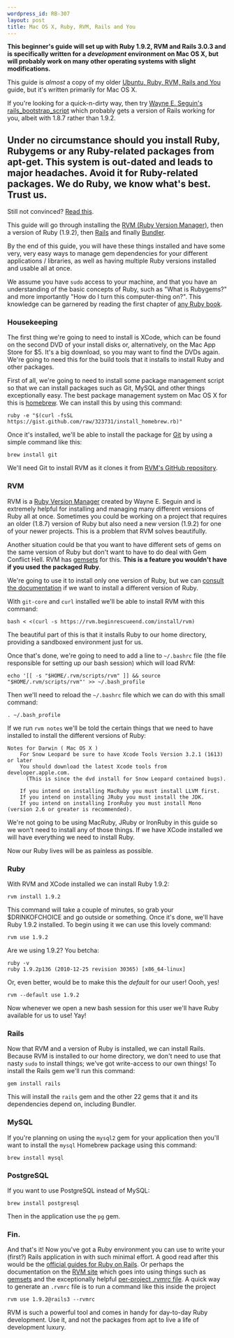 ```yaml
--- 
wordpress_id: RB-307
layout: post
title: Mac OS X, Ruby, RVM, Rails and You
---
```




<p>
  <strong>This beginner's guide will set up with Ruby 1.9.2, RVM and Rails 3.0.3 and is specifically written for a <em>development</em> environment on Mac OS X, but will probably work on many other operating systems with slight modifications.</strong>
</p>

<p>This guide is <em>almost</em> a copy of my older <a href='http://ryanbigg.com/2010/12/ubuntu-ruby-rvm-rails-and-you/'>Ubuntu, Ruby, RVM, Rails and You</a> guide, but it's written primarily for Mac OS X.</p>

<p>
  If you're looking for a quick-n-dirty way, then try <a href='https://github.com/wayneeseguin/rvm/raw/master/contrib/bootstrap_rails_environment'>Wayne E. Seguin's rails_bootstrap_script</a> which probably gets a version of Rails working for you, albeit with 1.8.7 rather than 1.9.2.
</p>

<h2>Under no circumstance should you install Ruby, Rubygems or any Ruby-related packages from apt-get. This system is out-dated and leads to major headaches. Avoid it for Ruby-related packages. We do Ruby, we know what's best. Trust us.</h2>

Still not convinced? <a href='http://news.ycombinator.org/item?id=2039438'>Read this</a>.

This guide will go through installing the <a href='http://rvm.beginrescueend.com'>RVM (Ruby Version Manager)</a>, then a version of Ruby (1.9.2), then <a href='http://rubyonrails.org'>Rails</a> and finally <a href='http://gembundler.com'>Bundler</a>. 

By the end of this guide, you will have these things installed and have some very, very easy ways to manage gem dependencies for your different applications / libraries, as well as having multiple Ruby versions installed and usable all at once. 

We assume you have `sudo` access to your machine, and that you have an understanding of the basic concepts of Ruby, such as "What is Rubygems?" and more importantly "How do I turn this computer-thing on?". This knowledge can be garnered by reading the first chapter of <a href='http://manning.com/black2'>any Ruby book</a>.

<h3>Housekeeping</h3>

The first thing we're going to need to install is XCode, which can be found on the second DVD of your install disks or, alternatively, on the Mac App Store for $5. It's a big download, so you may want to find the DVDs again. We're going to need this for the build tools that it installs to install Ruby and other packages.

First of all, we're going to need to install some package management script so that we can install packages such as Git, MySQL and other things exceptionally easy. The best package management system on Mac OS X for this is <a href='https://github.com/mxcl/homebrew'>homebrew</a>. We can install this by using this command:

    ruby -e "$(curl -fsSL https://gist.github.com/raw/323731/install_homebrew.rb)"

Once it's installed, we'll be able to install the package for <a href='http://git-scm.org'>Git</a> by using a simple command like this:

    brew install git

We'll need Git to install RVM as it clones it from <a href='http://github.com/wayneeseguin/rvm'>RVM's GitHub repository</a>.

<h3>RVM</h3>

RVM is a <a href='http://rvm.beginrescueend.com'>Ruby Version Manager</a> created by Wayne E. Seguin and is extremely helpful for installing and managing many different versions of Ruby all at once. Sometimes you could be working on a project that requires an older (1.8.7) version of Ruby but also need a new version (1.9.2) for one of your newer projects. This is a problem that RVM solves beautifully. 

Another situation could be that you want to have different sets of gems on the same version of Ruby but don't want to have to do deal with Gem Conflict Hell. RVM has <a href='http://rvm.beginrescueend.com/gemsets/basics/'>gemsets</a> for this. <strong>This is a feature you wouldn't have if you used the packaged Ruby</strong>.

We're going to use it to install only one version of Ruby, but we can <a href='http://rvm.beginrescueend.com'>consult the documentation</a> if we want to install a different version of Ruby. 

With `git-core` and `curl` installed we'll be able to install RVM with this command:

    bash < <(curl -s https://rvm.beginrescueend.com/install/rvm)

The beautiful part of this is that it installs Ruby to our home directory, providing a sandboxed environment just for us.

Once that's done, we're going to need to add a line to `~/.bashrc` file (the file responsible for setting up our bash session) which will load RVM:

    echo '[[ -s "$HOME/.rvm/scripts/rvm" ]] && source "$HOME/.rvm/scripts/rvm"' >> ~/.bash_profile 

Then we'll need to reload the `~/.bashrc` file which we can do with this small command:
   
    . ~/.bash_profile

If we run `rvm notes` we'll be told the certain things that we need to have installed to install the different versions of Ruby:

    Notes for Darwin ( Mac OS X )
        For Snow Leopard be sure to have Xcode Tools Version 3.2.1 (1613) or later
        You should download the latest Xcode tools from developer.apple.com.
          (This is since the dvd install for Snow Leopard contained bugs).

        If you intend on installing MacRuby you must install LLVM first.
        If you intend on installing JRuby you must install the JDK.
        If you intend on installing IronRuby you must install Mono (version 2.6 or greater is recommended).
        
We're not going to be using MacRuby, JRuby or IronRuby in this guide so we won't need to install any of those things. If we have XCode installed we will have everything we need to install Ruby.

Now our Ruby lives will be as painless as possible.

<h3>Ruby</h3>

With RVM and XCode installed we can install Ruby 1.9.2:

    rvm install 1.9.2

This command will take a couple of minutes, so grab your $DRINKOFCHOICE and go outside or something. Once it's done, we'll have Ruby 1.9.2 installed. To begin using it we can use this lovely command:

    rvm use 1.9.2

Are we using 1.9.2? You betcha:

    ruby -v
    ruby 1.9.2p136 (2010-12-25 revision 30365) [x86_64-linux]

Or, even better, would be to make this the *default* for our user! Oooh, yes!

    rvm --default use 1.9.2

Now whenever we open a new bash session for this user we'll have Ruby available for us to use! Yay!

<h3>Rails</h3>

Now that RVM and a version of Ruby is installed, we can install Rails. Because RVM is installed to our home directory, we don't need to use that nasty `sudo` to install things; we've got write-access to our own things! To install the Rails gem we'll run this command:

    gem install rails

This will install the `rails` gem and the other 22 gems that it and its dependencies depend on, including Bundler.

<h3>MySQL</h3>

If you're planning on using the `mysql2` gem for your application then you'll want to install the `mysql` Homebrew package using this command:

    brew install mysql

<h3>PostgreSQL</h3>

If you want to use PostgreSQL instead of MySQL:

    brew install postgresql

Then in the application use the `pg` gem.

<h3>Fin.</h3>

And that's it! Now you've got a Ruby environment you can use to write your (first?) Rails application in with such minimal effort. A good read after this would be the <a href='http://guides.rubyonrails.org'>official guides for Ruby on Rails</a>. Or perhaps the documentation on the <a href='http://rvm.beginrescueend.com'>RVM site</a> which goes into using things such as <a href='http://rvm.beginrescueend.com/gemsets/basics/'>gemsets</a> and the exceptionally helpful <a href='http://rvm.beginrescueend.com/workflow/rvmrc/#project'>per-project .rvmrc file</a>. A quick way to generate an `.rvmrc` file is to run a command like this inside the project

    rvm use 1.9.2@rails3 --rvmrc

RVM is such a powerful tool and comes in handy for day-to-day Ruby development. Use it, and not the packages from apt to live a life of development luxury.

